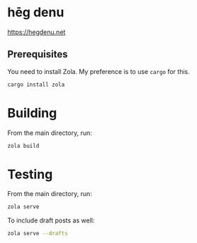 # hēg denu

https://hegdenu.net

## Prerequisites

You need to install Zola. My preference is to use `cargo` for this.

```sh
cargo install zola
```

# Building

From the main directory, run:

```sh
zola build
```
# Testing

From the main directory, run:

```sh
zola serve
```

To include draft posts as well:

```sh
zola serve --drafts
```
